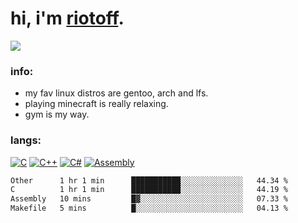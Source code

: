 # hi, i'm [riotoff](https://t.me/terpila898).

[![](https://komarev.com/ghpvc/?username=RIOTOFF&logo=github&style=for-the-badge&color=202020)](https://github.com/RiotOff)
<br />

### info:
- my fav linux distros are gentoo, arch and lfs.
- playing minecraft is really relaxing.
- gym is my way.
### langs:
[![C](https://img.shields.io/badge/-C-202020?style=for-the-badge&logo=C)](https://wikipedia.org/wiki/C_(programming_language))
[![C++](https://img.shields.io/badge/-C++-202020?style=for-the-badge&logo=C++)](https://wikipedia.org/wiki/C++)
[![C#](https://img.shields.io/badge/-CSharp-202020?style=for-the-badge&logo=CSharp)](https://wikipedia.org/wiki/C_Sharp_(programming_language))
[![Assembly](https://img.shields.io/badge/-Assembly-202020?style=for-the-badge&logo=Assembly)](https://wikipedia.org/wiki/Assembly_language)

<!--START_SECTION:waka-->

```txt
Other      1 hr 1 min      ███████████░░░░░░░░░░░░░░   44.34 %
C          1 hr 1 min      ███████████░░░░░░░░░░░░░░   44.19 %
Assembly   10 mins         █▓░░░░░░░░░░░░░░░░░░░░░░░   07.33 %
Makefile   5 mins          █░░░░░░░░░░░░░░░░░░░░░░░░   04.13 %
```

<!--END_SECTION:waka-->
